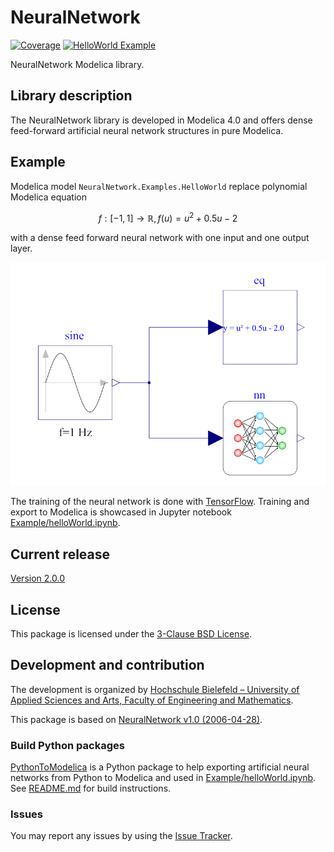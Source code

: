 # NeuralNetwork

[![Coverage][test-badge]][test-link]
[![HelloWorld Example][example-badge]][example-link]

NeuralNetwork Modelica library.

## Library description

The NeuralNetwork library is developed in Modelica 4.0 and offers dense
feed-forward artificial neural network structures in pure Modelica.

## Example

Modelica model `NeuralNetwork.Examples.HelloWorld` replace polynomial Modelica
equation

$$ f: [-1, 1] \to \mathbb{R}, f(u) = u^2 + 0.5 u - 2  $$

with a dense feed forward neural network with one input and one output layer.

![NeuralNetwork.Examples.HelloWorld][helloWorld-img]

The training of the neural network is done with
[TensorFlow][tensorflow-link]. Training and export to Modelica is
showcased in Jupyter notebook
[Example/helloWorld.ipynb][example-link].

## Current release

[Version 2.0.0][release-link]

## License

This package is licensed under the [3-Clause BSD License][license].

## Development and contribution

The development is organized by
[Hochschule Bielefeld – University of Applied Sciences and Arts, Faculty of Engineering and Mathematics][hsbi-link].

This package is based on [NeuralNetwork v1.0 (2006-04-28)][nn-v1-link].

### Build Python packages

[PythonToModelica][python-package] is a Python package to help exporting
artificial neural networks from Python to Modelica and used in
[Example/helloWorld.ipynb][example-ipynb]. See [README.md][python-readme] for
build instructions.

### Issues

You may report any issues by using the [Issue
Tracker][issues-link].

[test-badge]:      https://github.com/AMIT-HSBI/NeuralNetwork/actions/workflows/coverage.yml/badge.svg
[test-link]:       https://github.com/AMIT-HSBI/NeuralNetwork/actions/workflows/coverage.yml
[example-badge]:   https://github.com/AMIT-HSBI/NeuralNetwork/actions/workflows/example.yml/badge.svg
[example-link]:    https://github.com/AMIT-HSBI/NeuralNetwork/actions/workflows/example.yml
[tensorflow-link]: https://www.tensorflow.org/
[release-link]:    https://github.com/AMIT-HSBI/NeuralNetwork/releases/tag/v2.0.0
[nn-v1-link]:      https://github.com/modelica-3rdparty/NeuralNetwork
[hsbi-link]:       https://www.hsbi.de/ium
[issues-link]:     https://github.com/AMIT-HSBI/NeuralNetwork/issues
[example-ipynb]:   ./Example/helloWorld.ipynb
[helloWorld-img]:  ./img/HelloWorld.png
[license]:         ./LICENSE
[python-package]:  ./PythonToModelica/
[python-readme]:   ./PythonToModelica/README.md
